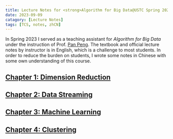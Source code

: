 ```yaml
---
title: Lecture Notes for <strong>Algorithm for Big Data@USTC Spring 2023</strong> (zh-CN)
date: 2023-09-09
catagory: [Lecture Notes]
tags: [TCS, notes, zhCN]
---
```


In Spring 2023 I served as a teaching assistant for *Algorithm for Big Data* under the instruction of Prof. [Pan Peng](http://staff.ustc.edu.cn/~ppeng/). The textbook and official lecture notes by instructor is in English, which is a challenge to most students. In order to reduce the burden on students, I wrote some notes in Chinese with some own understanding of this course.

## [Chapter 1: Dimension Reduction](/AlgorithmForBigData/1-DimensionReduction.html)

## [Chapter 2: Data Streaming](/AlgorithmForBigData/2-DataStreaming.html)

## [Chapter 3: Machine Learning](/AlgorithmForBigData/3-MachineLearning.html)

## [Chapter 4: Clustering](/AlgorithmForBigData/4-Clustering.html)
